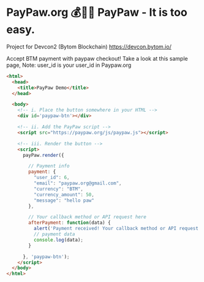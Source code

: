 # PayPaw.org 💰🐶🐾 PayPaw - It is too easy.

Project for Devcon2 (Bytom Blockchain) https://devcon.bytom.io/

Accept BTM payment with paypaw checkout!
Take a look at this sample page, Note: user_id is your user_id in Paypaw.org

```html
<html>
  <head>
    <title>PayPaw Demo</title>
  </head>

  <body>
    <!-- i. Place the button somewhere in your HTML -->
    <div id='paypaw-btn'></div>

    <!-- ii. Add the PayPaw script -->
    <script src="https://paypaw.org/js/paypaw.js"></script>

    <!-- iii. Render the button -->
    <script>
      payPaw.render({

        // Payment info
        payment: {
          "user_id": 6,
          "email": "paypaw.org@gmail.com",
          "currency": "BTM",
          "currency_amount": 50,
          "message": "hello paw"
        },

        // Your callback method or API request here
        afterPayment: function(data) {
          alert('Payment received! Your callback method or API request here');
          // payment data
          console.log(data);
        }

      }, 'paypaw-btn');
    </script>
  </body>
</html>
```
